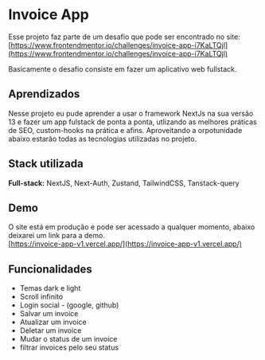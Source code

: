 
# Invoice App

Esse projeto faz parte de um desafio que pode ser encontrado no site: [https://www.frontendmentor.io/challenges/invoice-app-i7KaLTQjl](https://www.frontendmentor.io/challenges/invoice-app-i7KaLTQjl)

Basicamente o desafio consiste em fazer um aplicativo web fullstack.
## Aprendizados

Nesse projeto eu pude aprender a usar o framework NextJs na sua versão 13 e fazer um app fulstack de ponta a ponta, utlizando as melhores práticas de SEO, custom-hooks na prática e afins. Aproveitando a orpotunidade abaixo estarão todas as tecnologias utilizadas no projeto.

## Stack utilizada

**Full-stack:** NextJS, Next-Auth, Zustand, TailwindCSS, Tanstack-query



## Demo

O site está em produção e pode ser acessado a qualquer momento, abaixo deixarei um link para a demo.
<br/>
[https://invoice-app-v1.vercel.app/](https://invoice-app-v1.vercel.app/)

## Funcionalidades

- Temas dark e light
- Scroll infinito
- Login social - (google, github)
- Salvar um invoice
- Atualizar um invoice
- Deletar um invoice
- Mudar o status de um invoice
- filtrar invoices pelo seu status


